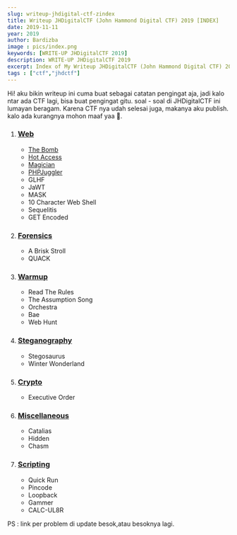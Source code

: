 ```yaml
---
slug: writeup-jhdigital-ctf-zindex
title: Writeup JHDigitalCTF (John Hammond Digital CTF) 2019 [INDEX]
date: 2019-11-11
year: 2019
author: Bardizba
image : pics/index.png
keywords: [WRITE-UP JHDigitalCTF 2019]
description: WRITE-UP JHDigitalCTF 2019
excerpt: Index of My Writeup JHDigitalCTF (John Hammond Digital CTF) 2019
tags : ["ctf","jhdctf"]
---
```

Hi! aku bikin writeup ini cuma buat sebagai catatan pengingat aja, jadi kalo ntar ada CTF lagi, bisa buat pengingat gitu. soal - soal di JHDigitalCTF ini lumayan beragam. Karena CTF nya udah selesai juga, makanya aku publish. kalo ada kurangnya mohon maaf yaa 🤣. 

1. ### [Web](/blog/2019/writeup-jhdigital-ctf-web)
    * [The Bomb](/blog/2019/writeup-jhdigital-ctf-web#the-bomb)
    * [Hot Access](/blog/2019/writeup-jhdigital-ctf-web#hot-access)
    * [Magician](/blog/2019/writeup-jhdigital-ctf-web#magician)
    * [PHPJuggler](/blog/2019/writeup-jhdigital-ctf-web#phpjuggler)
    * GLHF
    * JaWT
    * MASK
    * 10 Character Web Shell
    * Sequelitis
    * GET Encoded

2. ### [Forensics](/blog/2019/writeup-jhdigital-ctf-forensics)
    * A Brisk Stroll
    * QUACK

3. ### [Warmup](/blog/2019/writeup-jhdigital-ctf-warmup)
    * Read The Rules
    * The Assumption Song
    * Orchestra
    * Bae
    * Web Hunt

4. ### [Steganography](/blog/2019/writeup-jhdigital-ctf-stego)
    * Stegosaurus
    * Winter Wonderland

5. ### [Crypto](/blog/2019/writeup-jhdigital-ctf-crypto)
    * Executive Order

6. ### [Miscellaneous](/blog/2019/writeup-jhdigital-ctf-misc)
    * Catalias
    * Hidden
    * Chasm

7. ### [Scripting](/blog/2019/writeup-jhdigital-ctf-scripting)
    * Quick Run
    * Pincode
    * Loopback
    * Gammer
    * CALC-UL8R


PS : link per problem di update besok,atau besoknya lagi.